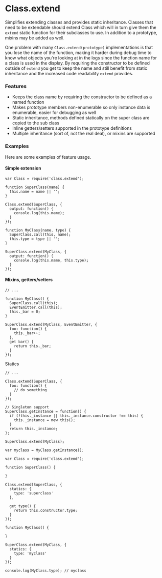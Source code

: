 # Class.extend

Simplifies extending classes and provides static inheritance. Classes that need to be extendable should extend Class
which will in turn give them the `extend` static function for their subclasses to use. In addition to a prototype,
mixins may be added as well.

One problem with many `Class.extend(prototype)` implementations is that you lose the name of the function, making it
harder during debug time to know what objects you're looking at in the logs since the function name for a class is used
in the display. By requiring the constructor to be defined outside of `extend` you get to keep the name and still
benefit from static inheritance and the increased code readability `extend` provides.

### Features

* Keeps the class name by requiring the constructor to be defined as a named function
* Makes prototype members non-enumerable so only instance data is enumerable, easier for debugging as well
* Static inheritance, methods defined statically on the super class are copied to the sub class
* Inline getters/setters supported in the prototype definitions
* Multiple inheritance (sort of, not the real deal), or mixins are supported

### Examples

Here are some examples of feature usage.

#### Simple extension

```
var Class = require('class.extend');

function SuperClass(name) {
  this.name = name || '';
}

Class.extend(SuperClass, {
  output: function() {
    console.log(this.name);
  }
});

function MyClass(name, type) {
  SuperClass.call(this, name);
  this.type = type || '';
}

SuperClass.extend(MyClass, {
  output: function() {
    console.log(this.name, this.type);
  }
});
```

#### Mixins, getters/setters

```
// ...

function MyClass() {
  SuperClass.call(this);
  EventEmitter.call(this);
  this._bar = 0;
}

SuperClass.extend(MyClass, EventEmitter, {
  foo: function() {
    this._bar++;
  },
  get bar() {
    return this._bar;
  }
});
```

Statics

```
// ...

Class.extend(SuperClass, {
  foo: function() {
    // do something
  }
});

// Singleton support
SuperClass.getInstance = function() {
  if (!this._instance || this._instance.constructor !== this) {
    this._instance = new this();
  }
  return this._instance;
};

SuperClass.extend(MyClass);

var myclass = MyClass.getInstance();
```

```
var Class = require('class.extend');

function SuperClass() {

}

Class.extend(SuperClass, {
  statics: {
    type: 'superclass'
  },

  get type() {
    return this.constructor.type;
  }
});

function MyClass() {

}

SuperClass.extend(MyClass, {
  statics: {
    type: 'myclass'
  }
});

console.log(MyClass.type); // myclass
```
